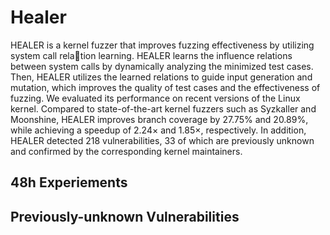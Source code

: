 
# Healer

HEALER is a kernel fuzzer that improves fuzzing effectiveness by utilizing system call relation learning. 
HEALER learns the influence relations between system calls by dynamically analyzing the minimized  test cases. 
Then, HEALER utilizes the learned relations to guide input generation and mutation, which improves the quality 
of test cases and the effectiveness of fuzzing. 
We evaluated its performance on recent versions of the Linux kernel. 
Compared to state-of-the-art kernel fuzzers such as Syzkaller and Moonshine, HEALER improves branch
coverage by 27.75% and 20.89%, while achieving a speedup of 2.24× and 1.85×, respectively. 
In addition, HEALER detected 218 vulnerabilities, 33 of which are previously unknown and
confirmed by the corresponding kernel maintainers.

## 48h Experiements



## Previously-unknown Vulnerabilities
